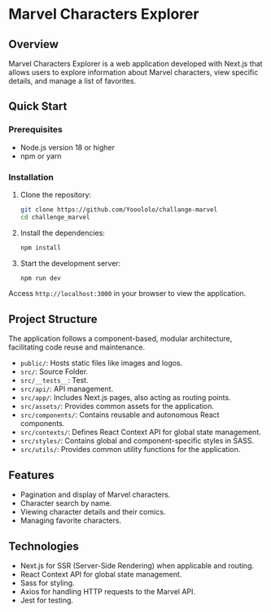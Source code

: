 # Marvel Characters Explorer

## Overview

Marvel Characters Explorer is a web application developed with Next.js that allows users to explore information about Marvel characters, view specific details, and manage a list of favorites.

## Quick Start

### Prerequisites

- Node.js version 18 or higher
- npm or yarn

### Installation

1. Clone the repository:

   ```sh
   git clone https://github.com/Yooololo/challange-marvel
   cd challenge_marvel
   ```

2. Install the dependencies:

   ```sh
   npm install
   ```

3. Start the development server:
   ```sh
   npm run dev
   ```

Access `http://localhost:3000` in your browser to view the application.

## Project Structure

The application follows a component-based, modular architecture, facilitating code reuse and maintenance.

- `public/`: Hosts static files like images and logos.
- `src/`: Source Folder.
- `src/__tests__`: Test.
- `src/api/`: API management.
- `src/app/`: Includes Next.js pages, also acting as routing points.
- `src/assets/`: Provides common assets for the application.
- `src/components/`: Contains reusable and autonomous React components.
- `src/contexts/`: Defines React Context API for global state management.
- `src/styles/`: Contains global and component-specific styles in SASS.
- `src/utils/`: Provides common utility functions for the application.

## Features

- Pagination and display of Marvel characters.
- Character search by name.
- Viewing character details and their comics.
- Managing favorite characters.

## Technologies

- Next.js for SSR (Server-Side Rendering) when applicable and routing.
- React Context API for global state management.
- Sass for styling.
- Axios for handling HTTP requests to the Marvel API.
- Jest for testing.
